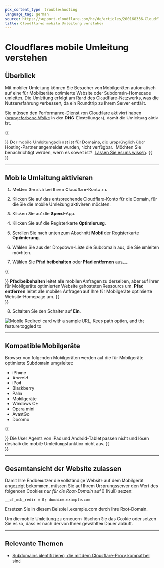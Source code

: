 ```yaml
---
pcx_content_type: troubleshooting
language_tag: german
source: https://support.cloudflare.com/hc/de/articles/200168336-Cloudflares-mobile-Umleitung-verstehen
title: Cloudflares mobile Umleitung verstehen 
---
```


# Cloudflares mobile Umleitung verstehen 



## Überblick

Mit mobiler Umleitung können Sie Besucher von Mobilgeräten automatisch auf eine für Mobilgeräte optimierte Website oder Subdomain-Homepage umleiten. Die Umleitung erfolgt am Rand des Cloudflare-Netzwerks, was die Nutzererfahrung verbessert, da ein Roundtrip zu Ihrem Server entfällt.

Sie müssen den Performance-Dienst von Cloudflare aktiviert haben ([orangefarbene Wolke](https://support.cloudflare.com/hc/articles/200169626) in den **DNS**\-Einstellungen), damit die Umleitung aktiv ist.

{{<Aside type="note">}}
Der mobile Umleitungsdienst ist für Domains, die ursprünglich über
Hosting-Partner angemeldet wurden, nicht verfügbar.  Möchten Sie
benachrichtigt werden, wenn es soweit ist?  [Lassen Sie es uns
wissen](https://support.cloudflare.com/requests/new).
{{</Aside>}}

___

## Mobile Umleitung aktivieren 

1. Melden Sie sich bei Ihrem Cloudflare-Konto an.

2. Klicken Sie auf das entsprechende Cloudflare-Konto für die Domain, für die Sie die mobile Umleitung aktivieren möchten.

3. Klicken Sie auf die **Speed**\-App.

4. Klicken Sie auf die Registerkarte **Optimierung**.

5. Scrollen Sie nach unten zum Abschnitt **Mobil** der Registerkarte **Optimierung**.

6. Wählen Sie aus der Dropdown-Liste die Subdomain aus, die Sie umleiten möchten.

7. Wählen Sie **Pfad beibehalten** oder **Pfad entfernen** aus_._

{{<Aside type="note">}}
**Pfad beibehalten** leitet alle mobilen Anfragen zu derselben, aber auf
Ihrer für Mobilgeräte optimierten Website gehosteten Ressource um.
**Pfad entfernen** leitet alle mobilen Anfragen auf Ihre für Mobilgeräte
optimierte Website-Homepage um.
{{</Aside>}}

8. Schalten Sie den Schalter auf **Ein**.

![Mobile Redirect card with a sample URL, Keep path option, and the feature toggled to ](/images/support/hc-import-speed_mobileredirect_enabled.png)

___

## Kompatible Mobilgeräte

Browser von folgenden Mobilgeräten werden auf die für Mobilgeräte optimierte Subdomain umgeleitet:

-   iPhone
-   Android
-   iPod
-   Blackberry
-   Palm
-   Mobilgeräte
-   Windows CE
-   Opera mini
-   AvantGo
-   Docomo

{{<Aside type="note">}}
Die User Agents von iPad und Android-Tablet passen nicht und lösen
deshalb die mobile Umleitungsfunktion nicht aus.
{{</Aside>}}

___

## Gesamtansicht der Website zulassen

Damit Ihre Endbenutzer die vollständige Website auf dem Mobilgerät angezeigt bekommen, müssen Sie auf Ihrem Ursprungsserver den Wert des folgenden Cookies _nur für die Root-Domain_ auf 0 (Null) setzen:

`__cf_mob_redir = 0; domain=.example.com`

Ersetzen Sie in diesem Beispiel .example.com durch Ihre Root-Domain.

Um die mobile Umleitung zu erneuern, löschen Sie das Cookie oder setzen Sie es so, dass es nach der von Ihnen gewählten Dauer abläuft.

___

## Relevante Themen

-   [Subdomains identifizieren, die mit dem Cloudflare-Proxy kompatibel sind](https://support.cloudflare.com/hc/articles/200169626)
